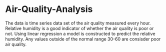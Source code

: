# Air-Quality-Analysis
The data is time series data set of the air quality measured every hour. Relative humidity is a good indicator of whether the air quality is poor or not. Using linear regression a model is constructed to predict the relative humidity. Any values outside of the normal range 30-60 are consisder poor air quality. 
